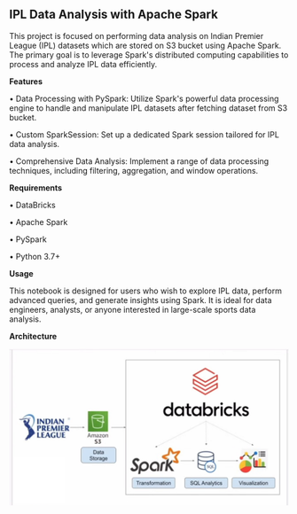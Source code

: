 ## IPL Data Analysis with Apache Spark

This project is focused on performing data analysis on Indian Premier League (IPL) datasets which are stored on S3 bucket using Apache Spark. The primary goal is to leverage Spark's distributed computing capabilities to process and analyze IPL data efficiently.

**Features**

•	Data Processing with PySpark: Utilize Spark's powerful data processing engine to handle and manipulate IPL datasets after fetching dataset from S3 bucket.

•	Custom SparkSession: Set up a dedicated Spark session tailored for IPL data analysis.

•	Comprehensive Data Analysis: Implement a range of data processing techniques, including filtering, aggregation, and window operations.

**Requirements**

•	DataBricks

•	Apache Spark 

•	PySpark

•	Python 3.7+

**Usage**

This notebook is designed for users who wish to explore IPL data, perform advanced queries, and generate insights using Spark. It is ideal for data engineers, analysts, or anyone interested in large-scale sports data analysis.

**Architecture**

![Architecture](https://raw.githubusercontent.com/systemt18/IPL_Repo_Project/main/Architecture.png)



